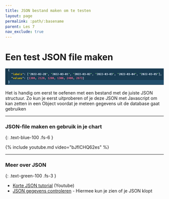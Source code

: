 ```yaml
---
title: JSON bestand maken om te testen
layout: page 
permalink: :path/:basename 
parent: Les 7
nav_exclude: true
---
```


# Een test JSON file maken

![JSON file](images/json.png)

Het is handig om eerst te oefenen met een bestand met de juiste JSON structuur.
Zo kun je eerst uitproberen of je deze JSON met Javascript om kan zetten in een Object voordat je meteen gegevens uit de database gaat gebruiken

---

### JSON-file maken en gebruik in je chart
{: .text-blue-100 .fs-6 }

{% include youtube.md video="bJfICHQ62es" %}

---

### Meer over JSON
{: .text-green-100 .fs-3 }

- [Korte JSON tutorial](https://www.youtube.com/watch?v=iiADhChRriM&ab_channel=WebDevSimplified) (Youtube)
- [JSON gegevens controleren](https://jsonlint.com/) - Hiermee kun je zien of je JSON klopt





